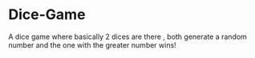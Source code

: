 # Dice-Game
A dice game where basically 2 dices are there , both generate a random number and the one with the greater number wins!
